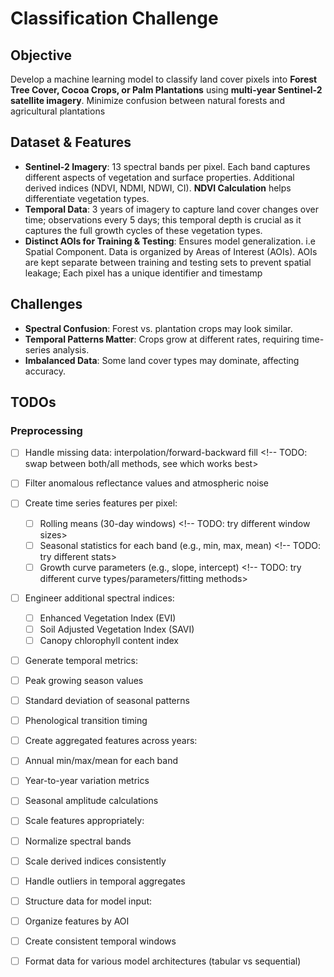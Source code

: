 # Classification Challenge

## Objective

Develop a machine learning model to classify land cover pixels into **Forest Tree Cover, Cocoa Crops, or Palm Plantations** using **multi-year Sentinel-2 satellite imagery**. Minimize confusion between natural forests and agricultural plantations

## Dataset & Features

- **Sentinel-2 Imagery**: 13 spectral bands per pixel. Each band captures different aspects of vegetation and surface properties. Additional derived indices (NDVI, NDMI, NDWI, CI). **NDVI Calculation** helps differentiate vegetation types.
- **Temporal Data**: 3 years of imagery to capture land cover changes over time; observations every 5 days; this temporal depth is crucial as it captures the full growth cycles of these vegetation types.
- **Distinct AOIs for Training & Testing**: Ensures model generalization. i.e Spatial Component. Data is organized by Areas of Interest (AOIs). AOIs are kept separate between training and testing sets to prevent spatial leakage; Each pixel has a unique identifier and timestamp

## Challenges

- **Spectral Confusion**: Forest vs. plantation crops may look similar.
- **Temporal Patterns Matter**: Crops grow at different rates, requiring time-series analysis.
- **Imbalanced Data**: Some land cover types may dominate, affecting accuracy.

## TODOs

### Preprocessing
- [ ] Handle missing data: interpolation/forward-backward fill <!-- TODO: swap between both/all methods, see which works best>
- [ ] Filter anomalous reflectance values and atmospheric noise
- [ ] Create time series features per pixel:
  - [ ] Rolling means (30-day windows) <!-- TODO: try different window sizes>
  - [ ] Seasonal statistics for each band (e.g., min, max, mean) <!-- TODO: try different stats>
  - [ ] Growth curve parameters (e.g., slope, intercept) <!-- TODO: try different curve types/parameters/fitting methods>
- [ ] Engineer additional spectral indices:
  - [ ] Enhanced Vegetation Index (EVI)
  - [ ] Soil Adjusted Vegetation Index (SAVI)
  - [ ] Canopy chlorophyll content index
- [ ]  Generate temporal metrics:
  - [ ]  Peak growing season values
  - [ ]  Standard deviation of seasonal patterns
  - [ ]  Phenological transition timing
- [ ]  Create aggregated features across years:
  - [ ]  Annual min/max/mean for each band
  - [ ]  Year-to-year variation metrics
  - [ ]  Seasonal amplitude calculations
- [ ]  Scale features appropriately:
  - [ ]  Normalize spectral bands
  - [ ]  Scale derived indices consistently
  - [ ]  Handle outliers in temporal aggregates
- [ ]  Structure data for model input:
  - [ ]  Organize features by AOI
  - [ ]  Create consistent temporal windows
  - [ ]  Format data for various model architectures (tabular vs sequential)


<!-- - [ ] Process multi-temporal satellite data
- [ ] Develop robust classification features
- [ ] Create a model that generalizes well across different AOIs -->

<!-- ✅ **Extract Features**

- Compute NDVI for each year.
- Flatten spatial data into a structured dataset.

✅ **Prepare Labels**

- Convert land cover types into categorical labels (e.g., `0 = Forest, 1 = Cocoa, 2 = Palm`).

✅ **Split Data**

- Separate into **training and testing sets** (AOI-based).

---

### **2️⃣ Build & Train Models**

✅ **Baseline Model (Traditional ML)**

- **Random Forest (RF) or XGBoost**
- Input: Tabular format (bands + NDVI over 3 years).
- Output: Classification (Forest, Cocoa, Palm).

✅ **Deep Learning Model (CNNs)**

- **1D CNN**: Uses spectral data over time for each pixel.
- **2D CNN**: Uses spatial information from neighboring pixels.
- **3D CNN**: Uses both spatial and temporal data.

---

### **3️⃣ Model Evaluation & Comparison**

✅ Compare **accuracy, precision, recall, F1-score** across models.  
✅ Use a **confusion matrix** to analyze misclassifications.

---

## **🎯 Expected Outcome**

🚀 **Goal**: Achieve high classification accuracy while minimizing confusion between classes.  
📈 **Deliverables**:

- Trained models (RF + CNNs).
- Evaluation results (accuracy, confusion matrix).
- Insights on feature importance (e.g., which bands matter most).

---

## **🔜 Next Steps**

🔹 Format dataset for **Random Forest baseline test**.  
🔹 Train **1D CNN** as a first deep learning approach.  
🔹 Expand to **2D/3D CNNs** if needed. -->
